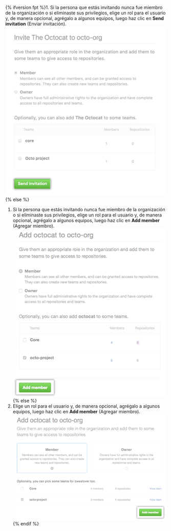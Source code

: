 {% ifversion fpt %}1. Si la persona que estás invitando nunca fue miembro de la organización o si eliminaste sus privilegios, elige un rol para el usuario y, de manera opcional, agrégalo a algunos equipos, luego haz clic en **Send invitation** (Enviar invitación).
  ![Opciones de rol y equipo y botón para enviar invitación](/assets/images/help/organizations/add-role-send-invitation.png){% else %}
1. Si la persona que estás invitando nunca fue miembro de la organización o si eliminaste sus privilegios, elige un rol para el usuario y, de manera opcional, agrégalo a algunos equipos, luego haz clic en **Add member** (Agregar miembro). ![Role and team options and add member button](/assets/images/help/organizations/add-role-add-member.png){% else %}
1. Elige un rol para el usuario y, de manera opcional, agrégalo a algunos equipos, luego haz clic en **Add member** (Agregar miembro). ![Role and team options and add member button](/assets/images/help/organizations/add-role-add-member-2.7-lower.png){% endif %}
